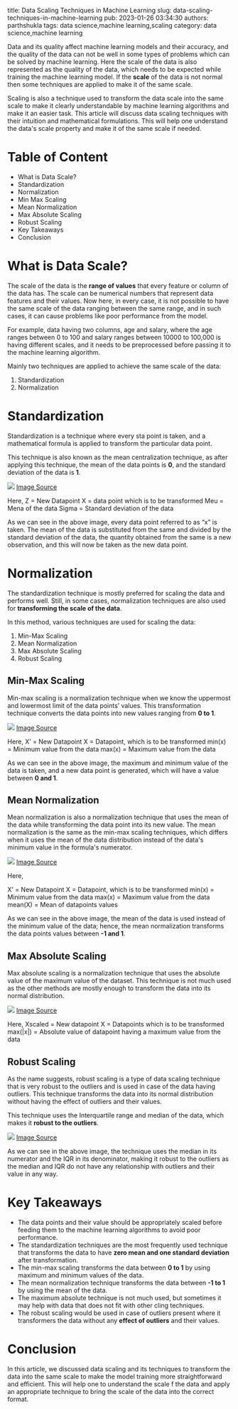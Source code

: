 title: Data Scaling Techniques in Machine Learning
slug: data-scaling-techniques-in-machine-learning
pub: 2023-01-26 03:34:30
authors: parthshukla
tags: data science,machine learning,scaling
category: data science,machine learning

Data and its quality affect machine learning models and their accuracy, and the quality of the data can not be well in some types of problems which can be solved by machine learning. Here the scale of the data is also represented as the quality of the data, which needs to be expected while training the machine learning model. If the **scale** of the data is not normal then some techniques are applied to make it of the same scale.

Scaling is also a technique used to transform the data scale into the same scale to make it clearly understandable by machine learning algorithms and make it an easier task. This article will discuss data scaling techniques with their intuition and mathematical formulations. This will help one understand the data's scale property and make it of the same scale if needed.

Table of Content
================


* What is Data Scale?
* Standardization
* Normalization
* Min Max Scaling
* Mean Normalization
* Max Absolute Scaling
* Robust Scaling
* Key Takeaways
* Conclusion


What is Data Scale?
===================



The scale of the data is the **range of values** that every feature or column of the data has. The scale can be numerical numbers that represent data features and their values. Now here, in every case, it is not possible to have the same scale of the data ranging between the same range, and in such cases, it can cause problems like poor performance from the model.

For example, data having two columns, age and salary, where the age ranges between 0 to 100 and salary ranges between 10000 to 100,000 is having different scales, and it needs to be preprocessed before passing it to the machine learning algorithm.

Mainly two techniques are applied to achieve the same scale of the data:
1. Standardization
2. Normalization

Standardization
===============



Standardization is a technique where every sta point is taken, and a mathematical formula is applied to transform the particular data point.

This technique is also known as the mean centralization technique, as after applying this technique, the mean of the data points is **0**, and the standard deviation of the data is **1**.

![](https://www.pythonkitchen.com/wp-content/uploads/2023/01/ds2-300x125.png)
[Image Source](https://www.google.com/search?q=standardization+formula&rlz=1C1CHBD_enIN933IN933&sxsrf=AJOqlzURVqJHGB12q7-XL3RhUz382aNCXg:1673833807943&source=lnms&tbm=isch&sa=X&ved=2ahUKEwi-hKTs_Mr8AhWyVHwKHZ15B8MQ_AUoAXoECAEQAw&biw=1220&bih=547&dpr=1.12#imgrc=VeeioC_xQ7SaAM "Image Source")

Here, 
Z = New Datapoint
X = data point which is to be transformed
Meu = Mena of the data
Sigma = Standard deviation of the data

As we can see in the above image, every data point referred to as “x” is taken. The mean of the data is substituted from the same and divided by the standard deviation of the data, the quantity obtained from the same is a new observation, and this will now be taken as the new data point.

Normalization
=============



The standardization technique is mostly preferred for scaling the data and performs well. Still, in some cases, normalization techniques are also used for **transforming the scale of the data**.

In this method, various techniques are used for scaling the data:
1. Min-Max Scaling
2. Mean Normalization
3. Max Absolute Scaling
4. Robust Scaling

Min-Max Scaling
---------------



Min-max scaling is a normalization technique when we know the uppermost and lowermost limit of the data points’ values. This transformation technique converts the data points into new values ranging from **0 to 1**.

![](https://www.pythonkitchen.com/wp-content/uploads/2023/01/ds3-300x76.png)
[Image Source](https://www.google.com/search?q=min+max+scaling+formula&rlz=1C1CHBD_enIN933IN933&sxsrf=AJOqlzXP-mfS1O1DYPYT7biyUjqGBjXKMw:1673834302230&source=lnms&tbm=isch&sa=X&ved=2ahUKEwj15_zX_sr8AhVD7TgGHYVHA_YQ_AUoAXoECAEQAw&biw=1220&bih=547&dpr=1.12#imgrc=LfU210iNThIcvM&imgdii=mbkvPAkidevLTM "Image Source")

Here, 
X’ = New Datapoint
X = Datapoint, which is to be transformed
min(x) = Minimum value from the data
max(x) = Maximum value from the data

As we can see in the above image, the maximum and minimum value of the data is taken, and a new data point is generated, which will have a value between **0 and 1**.

Mean Normalization
------------------



Mean normalization is also a normalization technique that uses the mean of the data while transforming the data point into its new value. The mean normalization is the same as the min-max scaling techniques, which differs when it uses the mean of the data distribution instead of the data's minimum value in the formula's numerator.

![](https://www.pythonkitchen.com/wp-content/uploads/2023/01/ds4-300x67.png)
[Image Source](https://www.google.com/search?q=mean+normalization%27+scaling+formula&tbm=isch&ved=2ahUKEwio5-Le_sr8AhX0itgFHTg_CMMQ2-cCegQIABAA&oq=mean+normalization%27+scaling+formula&gs_lcp=CgNpbWcQAzoECCMQJzoHCAAQgAQQGFCqC1jrH2CUJ2gAcAB4AIAB5AGIAbYbkgEGMC4xOS4xmAEAoAEBqgELZ3dzLXdpei1pbWfAAQE&sclient=img&ei=TK_EY6iRHfSV4t4PuP6gmAw&bih=547&biw=1220&rlz=1C1CHBD_enIN933IN933#imgrc=qclWWPviPA85fM "Image Source")

Here,

X’ = New Datapoint
X = Datapoint, which is to be transformed
min(x) = Minimum value from the data
max(x) = Maximum value from the data
mean(X) = Mean of datapoints values

As we can see in the above image, the mean of the data is used instead of the minimum value of the data; hence, the mean normalization transforms the data points values between **-1 and 1**.

Max Absolute Scaling
--------------------



Max absolute scaling is a normalization technique that uses the absolute value of the maximum value of the dataset. This technique is not much used as the other methods are mostly enough to transform the data into its normal distribution.

![](https://www.pythonkitchen.com/wp-content/uploads/2023/01/ds5.png)
[Image Source](https://www.google.com/search?q=max+abs+normalization%27+scaling+formula&tbm=isch&ved=2ahUKEwiC5pLX_8r8AhU_k9gFHShDBYQQ2-cCegQIABAA&oq=max+abs+normalization%27+scaling+formula&gs_lcp=CgNpbWcQAzoECCMQJ1CID1jmFmDNF2gAcAB4AIAB1wGIAagKkgEFMC42LjGYAQCgAQGqAQtnd3Mtd2l6LWltZ8ABAQ&sclient=img&ei=SLDEY4KiOL-m4t4PqIaVoAg&bih=547&biw=1220&rlz=1C1CHBD_enIN933IN933#imgrc=regMugh1tyYfAM&imgdii=Sv4g-rOsqBNwuM "Image Source")

Here, 
Xscaled = New datapoint
X = Datapoints which is to be transformed
max(|x|) = Absolute value of datapoint having a maximum value from the data

Robust Scaling
--------------



As the name suggests, robust scaling is a type of data scaling technique that is very robust to the outliers and is used in case of the data having outliers. This technique transforms the data into its normal distribution without having the effect of outliers and their values.

This technique uses the Interquartile range and median of the data, which makes it **robust to the outliers**.

![](https://www.pythonkitchen.com/wp-content/uploads/2023/01/ds6-300x149.png)
[Image Source](https://www.google.com/search?q=robust+normalization%27+scaling+formula&tbm=isch&ved=2ahUKEwiMoc2tgcv8AhWChNgFHTt8BM8Q2-cCegQIABAA&oq=robust+normalization%27+scaling+formula&gs_lcp=CgNpbWcQAzoECCMQJ1DiBVioD2C-EmgAcAB4AIAB1AGIAdwFkgEFMC4zLjGYAQCgAQGqAQtnd3Mtd2l6LWltZ8ABAQ&sclient=img&ei=CrLEY4z0KIKJ4t4Pu_iR-Aw&bih=547&biw=1220&rlz=1C1CHBD_enIN933IN933#imgrc=6w8NlMSYUqFxoM&imgdii=7p6nM4AWejSyjM "Image Source")

As we can see in the above image, the technique uses the median in its numerator and the IQR in its denominator, making it robust to the outliers as the median and IQR do not have any relationship with outliers and their value in any way.

Key Takeaways
=============


* The data points and their value should be appropriately scaled before feeding them to the machine learning algorithms to avoid poor performance.
* The standardization techniques are the most frequently used technique that transforms the data to have **zero mean and one standard deviation** after transformation.
* The min-max scaling transforms the data between **0 to 1** by using maximum and minimum values of the data.
* The mean normalization technique transforms the data between **-1 to 1** by using the mean of the data.
* The maximum absolute technique is not much used, but sometimes it may help with data that does not fit with other cling techniques.
* The robust scaling would be used in case of outliers present where it transformers the data without any **effect of outliers** and their values.


Conclusion
==========



In this article, we discussed data scaling and its techniques to transform the data into the same scale to make the model training more straightforward and efficient. This will help one to understand the scale f the data and apply an appropriate technique to bring the scale of the data into the correct format.
